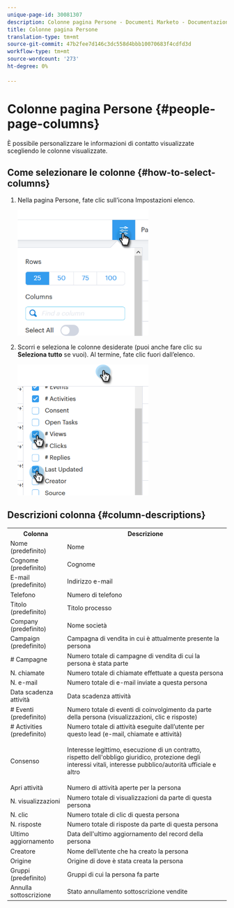 ```yaml
---
unique-page-id: 30081307
description: Colonne pagina Persone - Documenti Marketo - Documentazione prodotto
title: Colonne pagina Persone
translation-type: tm+mt
source-git-commit: 47b2fee7d146c3dc558d4bbb10070683f4cdfd3d
workflow-type: tm+mt
source-wordcount: '273'
ht-degree: 0%

---
```



# Colonne pagina Persone {#people-page-columns}

È possibile personalizzare le informazioni di contatto visualizzate scegliendo le colonne visualizzate.

## Come selezionare le colonne {#how-to-select-columns}

1. Nella pagina Persone, fate clic sull’icona Impostazioni elenco.

   ![](assets/one-5.png)

1. Scorri e seleziona le colonne desiderate (puoi anche fare clic su **Seleziona tutto** se vuoi). Al termine, fate clic fuori dall’elenco.

   ![](assets/two-4.png)

## Descrizioni colonna {#column-descriptions}

<table> 
 <colgroup> 
  <col> 
  <col> 
 </colgroup> 
 <tbody> 
  <tr> 
   <th>Colonna</th> 
   <th>Descrizione</th> 
  </tr> 
  <tr> 
   <td>Nome (predefinito)</td> 
   <td>Nome</td> 
  </tr> 
  <tr> 
   <td>Cognome (predefinito)</td> 
   <td>Cognome</td> 
  </tr> 
  <tr> 
   <td colspan="1">E-mail (predefinito)</td> 
   <td colspan="1">Indirizzo e-mail</td> 
  </tr> 
  <tr> 
   <td colspan="1">Telefono</td> 
   <td colspan="1">Numero di telefono</td> 
  </tr> 
  <tr> 
   <td colspan="1">Titolo (predefinito)</td> 
   <td colspan="1">Titolo processo</td> 
  </tr> 
  <tr> 
   <td>Company (predefinito)</td> 
   <td>Nome società</td> 
  </tr> 
  <tr> 
   <td>Campaign (predefinito)</td> 
   <td>Campagna di vendita in cui è attualmente presente la persona</td> 
  </tr> 
  <tr> 
   <td># Campagne</td> 
   <td>Numero totale di campagne di vendita di cui la persona è stata parte</td> 
  </tr> 
  <tr> 
   <td>N. chiamate</td> 
   <td>Numero totale di chiamate effettuate a questa persona</td> 
  </tr> 
  <tr> 
   <td>N. e-mail</td> 
   <td>Numero totale di e-mail inviate a questa persona</td> 
  </tr> 
  <tr> 
   <td>Data scadenza attività</td> 
   <td>Data scadenza attività</td> 
  </tr> 
  <tr> 
   <td># Eventi (predefinito)</td> 
   <td>Numero totale di eventi di coinvolgimento da parte della persona (visualizzazioni, clic e risposte)</td> 
  </tr> 
  <tr> 
   <td># Activities (predefinito)</td> 
   <td>Numero totale di attività eseguite dall’utente per questo lead (e-mail, chiamate e attività)</td> 
  </tr> 
  <tr> 
   <td>Consenso</td> 
   <td><p>Interesse legittimo, esecuzione di un contratto, rispetto dell'obbligo giuridico, protezione degli interessi vitali, interesse pubblico/autorità ufficiale e altro</p></td> 
  </tr> 
  <tr> 
   <td>Apri attività</td> 
   <td>Numero di attività aperte per la persona</td> 
  </tr> 
  <tr> 
   <td>N. visualizzazioni</td> 
   <td>Numero totale di visualizzazioni da parte di questa persona</td> 
  </tr> 
  <tr> 
   <td>N. clic</td> 
   <td>Numero totale di clic di questa persona</td> 
  </tr> 
  <tr> 
   <td>N. risposte</td> 
   <td>Numero totale di risposte da parte di questa persona</td> 
  </tr> 
  <tr> 
   <td>Ultimo aggiornamento</td> 
   <td>Data dell'ultimo aggiornamento del record della persona</td> 
  </tr> 
  <tr> 
   <td>Creatore</td> 
   <td>Nome dell’utente che ha creato la persona</td> 
  </tr> 
  <tr> 
   <td>Origine</td> 
   <td>Origine di dove è stata creata la persona</td> 
  </tr> 
  <tr> 
   <td>Gruppi (predefinito)</td> 
   <td>Gruppi di cui la persona fa parte</td> 
  </tr> 
  <tr> 
   <td colspan="1">Annulla sottoscrizione</td> 
   <td colspan="1">Stato annullamento sottoscrizione vendite</td> 
  </tr> 
 </tbody> 
</table>

